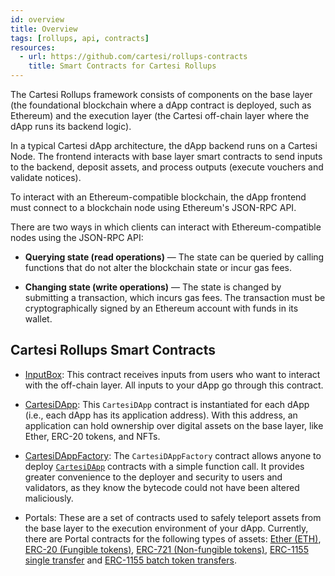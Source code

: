 ```yaml
---
id: overview
title: Overview
tags: [rollups, api, contracts]
resources:
  - url: https://github.com/cartesi/rollups-contracts
    title: Smart Contracts for Cartesi Rollups
---
```


The Cartesi Rollups framework consists of components on the base layer (the foundational blockchain where a dApp contract is deployed, such as Ethereum) and the execution layer (the Cartesi off-chain layer where the dApp runs its backend logic).

In a typical Cartesi dApp architecture, the dApp backend runs on a Cartesi Node. The frontend interacts with base layer smart contracts to send inputs to the backend, deposit assets, and process outputs (execute vouchers and validate notices).

To interact with an Ethereum-compatible blockchain, the dApp frontend must connect to a blockchain node using Ethereum's JSON-RPC API. 

There are two ways in which clients can interact with Ethereum-compatible nodes using the JSON-RPC API:

- **Querying state (read operations)** — The state can be queried by calling functions that do not alter the blockchain state or incur gas fees.

- **Changing state (write operations)** — The state is changed by submitting a transaction, which incurs gas fees. The transaction must be cryptographically signed by an Ethereum account with funds in its wallet.

## Cartesi Rollups Smart Contracts

- [InputBox](../json-rpc/input-box.md): This contract receives inputs from users who want to interact with the off-chain layer. All inputs to your dApp go through this contract. 

- [CartesiDApp](../json-rpc/application.md): This `CartesiDApp` contract is instantiated for each dApp (i.e., each dApp has its application address). With this address, an application can hold ownership over digital assets on the base layer, like Ether, ERC-20 tokens, and NFTs.

- [CartesiDAppFactory](../json-rpc/application-factory.md): The `CartesiDAppFactory` contract allows anyone to deploy [`CartesiDApp`](../json-rpc//application.md) contracts with a simple function call. It provides greater convenience to the deployer and security to users and validators, as they know the bytecode could not have been altered maliciously.

- Portals: These are a set of contracts used to safely teleport assets from the base layer to the execution environment of your dApp. Currently, there are Portal contracts for the following types of assets: [Ether (ETH)](../json-rpc/portals/EtherPortal.md), [ERC-20 (Fungible tokens)](../json-rpc//portals/ERC20Portal.md), [ERC-721 (Non-fungible tokens)](../json-rpc//portals/ERC721Portal.md), [ERC-1155 single transfer](../json-rpc/portals/ERC1155SinglePortal.md) and [ERC-1155 batch token transfers](../json-rpc/portals/ERC1155BatchPortal.md).


